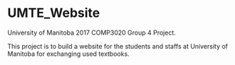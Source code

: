 # UMTE_Website
University of Manitoba 2017 COMP3020 Group 4 Project.

 This project is to build a website for the students and staffs at University of Manitoba for exchanging used textbooks. 
 
